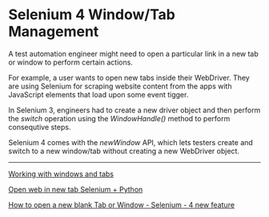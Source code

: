 # Selenium 4 Window/Tab Management

A test automation engineer might need to open a particular link in a new tab or window to perform certain actions. 

For example, a user wants to open new tabs inside their WebDriver. They are using Selenium for scraping website content from the apps with JavaScript elements that load upon some event tigger.
 

In Selenium 3, engineers had to create a new driver object and then perform the _switch_ operation using the _WindowHandle()_ method to perform consequtive steps.

Selenium 4 comes with the _newWindow_ API, which lets testers create and switch to a new window/tab without creating a new WebDriver object.


----

[Working with windows and tabs](https://www.selenium.dev/documentation/webdriver/interactions/windows/)

[Open web in new tab Selenium + Python](https://stackoverflow.com/questions/28431765/open-web-in-new-tab-selenium-python)

[How to open a new blank Tab or Window - Selenium - 4 new feature](https://youtu.be/7SpCMkUKq-Y)


